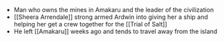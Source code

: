 - Man who owns the mines in Amakaru and the leader of the civilization
- [[Sheera Arrendale]] strong armed Ardwin into giving her a ship and helping her get a crew together for the [[Trial of Salt]]
- He left [[Amakaru]] weeks ago and tends to travel away from the island